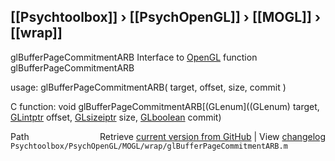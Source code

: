 ## [[Psychtoolbox]] &#8250; [[PsychOpenGL]] &#8250; [[MOGL]] &#8250; [[wrap]]

glBufferPageCommitmentARB  Interface to [OpenGL](OpenGL) function glBufferPageCommitmentARB  
  
usage:  glBufferPageCommitmentARB( target, offset, size, commit )  
  
C function:  void glBufferPageCommitmentARB[(GLenum]((GLenum) target, [GLintptr](GLintptr) offset, [GLsizeiptr](GLsizeiptr) size, [GLboolean](GLboolean) commit)  




<div class="code_header" style="text-align:right;">
  <span style="float:left;">Path&nbsp;&nbsp;</span> <span class="counter">Retrieve <a href=
  "https://raw.github.com/Psychtoolbox-3/Psychtoolbox-3/beta/Psychtoolbox/PsychOpenGL/MOGL/wrap/glBufferPageCommitmentARB.m">current version from GitHub</a> | View <a href=
  "https://github.com/Psychtoolbox-3/Psychtoolbox-3/commits/beta/Psychtoolbox/PsychOpenGL/MOGL/wrap/glBufferPageCommitmentARB.m">changelog</a></span>
</div>
<div class="code">
  <code>Psychtoolbox/PsychOpenGL/MOGL/wrap/glBufferPageCommitmentARB.m</code>
</div>

